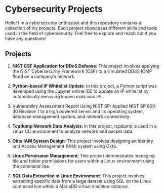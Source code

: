 # Cybersecurity Projects

Hello! I'm a cybersecurity enthusiast and this repository contains a collection of my projects. Each project showcases different skills and tools used in the field of cybersecurity. Feel free to explore and reach out if you have any questions!

## Projects

1. **NIST CSF Application for DDoS Defense**: This project involves applying the NIST Cybersecurity Framework (CSF) to a simulated DDoS ICMP flood on a company’s network.

2. **Python-based IP Whitelist Update**: In this project, a Python script was developed using the Jupyter online IDE to update an IP whitelist by automatically removing known malicious IPs.

3. Vulnerability Assessment Report Using NIST SP: Applied NIST SP 800-30 Revision 1 to a high powered server and its operating system, database management system, and network connectivity.
   
4. **Tcpdump Network Data Analysis**: In this project, tcpdump is used in a Linux CLI environment to analyze network and packet data.

5. **Okta IAM System Design**: This project involves designing an Identity and Access Management (IAM) system using Okta.
  
6. **Linux Permission Management**: This project demonstrates managing file and folder permissions for users within a Linux environment using the command line.

7. **SQL Data Extraction in Linux Environment**: This project involves extracting specific data from a large dataset using SQL on the Linux command line within a MariaDB virtual machine instance.
